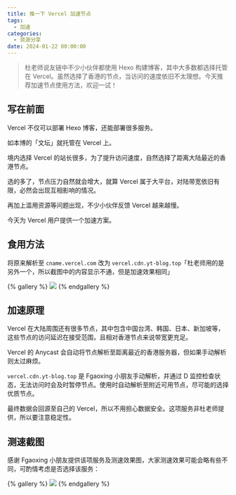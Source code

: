 ```yaml
---
title: 推一下 Vercel 加速节点
tags:
  - 加速
categories:
  - 资源分享
date: 2024-01-22 00:00:00
---
```


> 杜老师说友链中不少小伙伴都使用 Hexo 构建博客，其中大多数都选择托管在 Vercel。虽然选择了香港的节点，当访问的速度依旧不太理想。今天推荐加速节点使用方法，欢迎一试！

<!-- more -->

## 写在前面

Vercel 不仅可以部署 Hexo 博客，还能部署很多服务。

如本博的「文坛」就托管在 Vercel 上。

境内选择 Vercel 的站长很多，为了提升访问速度，自然选择了距离大陆最近的香港节点。

选的多了，节点压力自然就会增大，就算 Vercel 属于大平台，对陆带宽依旧有限，必然会出现互相影响的情况。

再加上滥用资源等问题出现，不少小伙伴反馈 Vercel 越来越慢。

今天为 Vercel 用户提供一个加速方案。

## 食用方法

将原来解析至 `cname.vercel.com` 改为 `vercel.cdn.yt-blog.top`「杜老师用的是另外一个，所以截图中的内容显示不通，但是加速效果相同」

{% gallery %}
![](https://cdn.dusays.com/2024/01/669-1.jpg)
{% endgallery %}

## 加速原理

Vercel 在大陆周围还有很多节点，其中包含中国台湾、韩国、日本、新加坡等，这些节点的访问延迟在接受范围，且相对香港节点来说带宽更充足。

Vercel 的 Anycast 会自动将节点解析至距离最近的香港服务器，但如果手动解析则太过麻烦。

`vercel.cdn.yt-blog.top` 是 Fgaoxing 小朋友手动解析，并通过 D 监控检查状态，无法访问时会及时暂停节点。使用时自动解析至附近可用节点，尽可能的选择优质节点。

最终数据会回源至自己的 Vercel，所以不用担心数据安全。这项服务非杜老师提供，所以要注意稳定性。

## 测速截图

感谢 Fgaoxing 小朋友提供该项服务及测速效果图，大家测速效果可能会略有些不同，可酌情考虑是否选择该服务：

{% gallery %}
![](https://cdn.dusays.com/2024/01/669-2.jpg)
{% endgallery %}